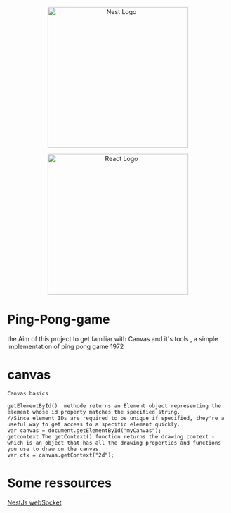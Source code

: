 <p align="center">
  <a href="http://nestjs.com/" target="blank"><img src="https://nestjs.com/img/logo_text.svg" width="320" alt="Nest Logo" /></a>
</p>



<p align="center">
  <a href="https://reactnative.dev/" target="blank"><img src="https://reactjs.org/logo-og.png" width="320" alt="React Logo" /></a>
</p>




# Ping-Pong-game
the Aim of this project to get familiar with Canvas and it's tools , a simple implementation of ping pong game 1972

# canvas 

    Canvas basics

    getElementById()  methode returns an Element object representing the element whose id property matches the specified string. 
    //Since element IDs are required to be unique if specified, they're a useful way to get access to a specific element quickly.
    var canvas = document.getElementById("myCanvas");
    getcontext The getContext() function returns the drawing context - which is an object that has all the drawing properties and functions you use to draw on the canvas.
    var ctx = canvas.getContext("2d");
    
   
   
   # Some ressources 
   
   
   <a href="https://www.youtube.com/watch?v=0zyYhm5MjJ4&t=420s">NestJs webSocket</a>



